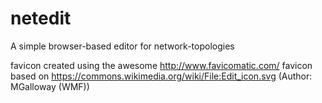 # netedit
A simple browser-based editor for network-topologies

favicon created using the awesome http://www.favicomatic.com/
favicon based on https://commons.wikimedia.org/wiki/File:Edit_icon.svg (Author: MGalloway (WMF))
